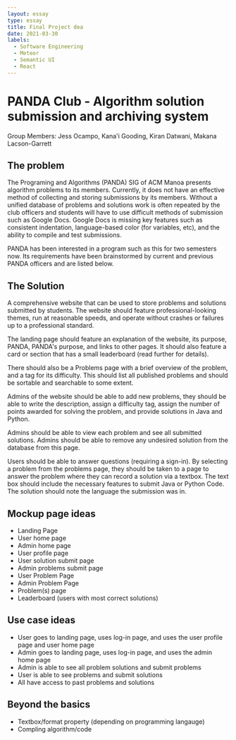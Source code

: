 ```yaml
---
layout: essay
type: essay
title: Final Project dea
date: 2021-03-30
labels:
  - Software Engineering
  - Meteor
  - Semantic UI
  - React
---
```


# PANDA Club - Algorithm solution submission and archiving system

Group Members: Jess Ocampo, Kana'i Gooding, Kiran Datwani, Makana Lacson-Garrett

## The problem
The Programing and Algorithms (PANDA) SIG of ACM Manoa presents algorithm problems to its members.  Currently, it does not have an effective method of collecting and storing submissions by its members.  Without a unified database of problems and solutions work is often repeated by the club officers and students will have to use difficult methods of submission such as Google Docs.  Google Docs is missing key features such as consistent indentation, language-based color (for variables, etc), and the ability to compile and test submissions.  

PANDA has been interested in a program such as this for two semesters now.  Its requirements have been brainstormed by current and previous PANDA officers and are listed below.

## The Solution
A comprehensive website that can be used to store problems and solutions submitted by students.  The website should feature professional-looking themes, run at reasonable speeds, and operate without crashes or failures up to a professional standard.  

The landing page should feature an explanation of the website, its purpose, PANDA, PANDA's purpose, and links to other pages.  It should also feature a card or section that has a small leaderboard (read further for details).  

There should also be a Problems page with a brief overview of the problem, and a tag for its difficulty.  This should list all published problems and should be sortable and searchable to some extent.  

Admins of the website should be able to add new problems, they should be able to write the description, assign a difficulty tag, assign the number of points awarded for solving the problem, and provide solutions in Java and Python.

Admins should be able to view each problem and see all submitted solutions.  Admins should be able to remove any undesired solution from the database from this page.  

Users should be able to answer questions (requiring a sign-in).  By selecting a problem from the problems page, they should be taken to a page to answer the problem where they can record a solution via a textbox.  The text box should include the necessary features to submit Java or Python Code.  The solution should note the language the submission was in.  

## Mockup page ideas
- Landing Page
- User home page
- Admin home page
- User profile page
- User solution submit page
- Admin problems submit page
- User Problem Page
- Admin Problem Page
- Problem(s) page
- Leaderboard (users with most correct solutions)

## Use case ideas
- User goes to landing page, uses log-in page, and uses the user profile page and user home page
- Admin goes to landing page, uses log-in page, and uses the admin home page
- Admin is able to see all problem solutions and submit problems
- User is able to see problems and submit solutions
- All have access to past problems and solutions

## Beyond the basics
- Textbox/format property (depending on programming langauge)
- Compling algorithm/code
